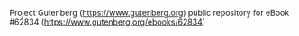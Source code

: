 Project Gutenberg (https://www.gutenberg.org) public repository for eBook #62834 (https://www.gutenberg.org/ebooks/62834)
